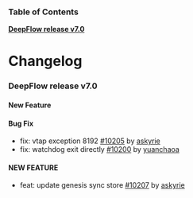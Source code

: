### Table of Contents

**[DeepFlow release v7.0](#v7.0)**<br/>

# Changelog

### <a id="v7.0"></a>DeepFlow release v7.0

#### New Feature

#### Bug Fix
* fix: vtap exception 8192 [#10205](https://github.com/deepflowio/deepflow/pull/10205) by [askyrie](https://github.com/askyrie)
* fix: watchdog exit directly [#10200](https://github.com/deepflowio/deepflow/pull/10200) by [yuanchaoa](https://github.com/yuanchaoa)


#### NEW FEATURE
* feat: update genesis sync store [#10207](https://github.com/deepflowio/deepflow/pull/10207) by [askyrie](https://github.com/askyrie)
